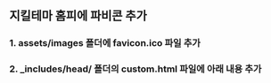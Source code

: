 ## 지킬테마 홈피에 파비콘 추가

### 1. assets/images 폴더에 favicon.ico 파일 추가
### 2. _includes/head/ 폴더의 custom.html 파일에 아래 내용 추가
<link rel="icon" type="image/ico" href="/assets/images/avicon.ico">
